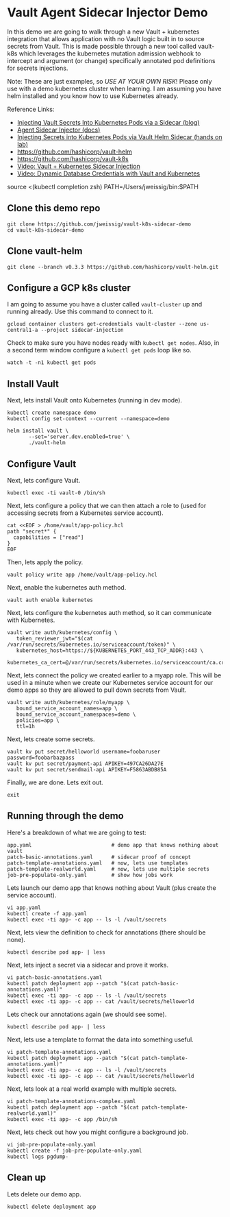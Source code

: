 # Vault Agent Sidecar Injector Demo

In this demo we are going to walk through a new Vault + kubernetes integration that allows application with no Vault logic built in to source secrets from Vault. This is made possible through a new tool called vault-k8s which leverages the kubernetes mutation admission webhook to intercept and argument (or change) specifically annotated pod definitions for secrets injections.

Note: These are just examples, so *USE AT YOUR OWN RISK*! Please only use with a demo kubernetes cluster when learning. I am assuming you have helm installed and you know how to use Kubernetes already.

Reference Links:

* [Injecting Vault Secrets Into Kubernetes Pods via a Sidecar (blog)](https://www.hashicorp.com/blog/injecting-vault-secrets-into-kubernetes-pods-via-a-sidecar/)
* [Agent Sidecar Injector (docs)](https://www.vaultproject.io/docs/platform/k8s/injector/)
* [Injecting Secrets into Kubernetes Pods via Vault Helm Sidecar (hands on lab)](https://learn.hashicorp.com/vault/getting-started-k8s/sidecar)
* https://github.com/hashicorp/vault-helm
* https://github.com/hashicorp/vault-k8s
* [Video: Vault + Kubernetes Sidecar Injection](https://www.youtube.com/watch?v=xUuJhgDbUJQ)
* [Video: Dynamic Database Credentials with Vault and Kubernetes](https://www.youtube.com/watch?v=KIAXQr17-WQ)


source <(kubectl completion zsh)
PATH=/Users/jweissig/bin:$PATH



## Clone this demo repo

```
git clone https://github.com/jweissig/vault-k8s-sidecar-demo
cd vault-k8s-sidecar-demo
```

## Clone vault-helm

```
git clone --branch v0.3.3 https://github.com/hashicorp/vault-helm.git
```

## Configure a GCP k8s cluster

I am going to assume you have a cluster called `vault-cluster` up and running already. Use this command to connect to it.

```
gcloud container clusters get-credentials vault-cluster --zone us-central1-a --project sidecar-injection
```

Check to make sure you have nodes ready with `kubectl get nodes`. Also, in a second term window configure a `kubectl get pods` loop like so.

```
watch -t -n1 kubectl get pods
```

## Install Vault

Next, lets install Vault onto Kubernetes (running in dev mode).

```
kubectl create namespace demo
kubectl config set-context --current --namespace=demo

helm install vault \
       --set='server.dev.enabled=true' \
       ./vault-helm
```

## Configure Vault

Next, lets configure Vault.

```
kubectl exec -ti vault-0 /bin/sh
```

Next, lets configure a policy that we can then attach a role to (used for accessing secrets from a Kubernetes service account).

```
cat <<EOF > /home/vault/app-policy.hcl
path "secret*" {
  capabilities = ["read"]
}
EOF
```

Then, lets apply the policy.

```
vault policy write app /home/vault/app-policy.hcl
```

Next, enable the kubernetes auth method.

```
vault auth enable kubernetes
```

Next, lets configure the kubernetes auth method, so it can communicate with Kubernetes.

```
vault write auth/kubernetes/config \
   token_reviewer_jwt="$(cat /var/run/secrets/kubernetes.io/serviceaccount/token)" \
   kubernetes_host=https://${KUBERNETES_PORT_443_TCP_ADDR}:443 \
   kubernetes_ca_cert=@/var/run/secrets/kubernetes.io/serviceaccount/ca.crt
```
Next, lets connect the policy we created earlier to a myapp role. This will be used in a minute when we create our Kubernetes service account for our demo apps so they are allowed to pull down secrets from Vault.

```
vault write auth/kubernetes/role/myapp \
   bound_service_account_names=app \
   bound_service_account_namespaces=demo \
   policies=app \
   ttl=1h
```

Next, lets create some secrets.

```
vault kv put secret/helloworld username=foobaruser password=foobarbazpass
vault kv put secret/payment-api APIKEY=497CA26DA27E
vault kv put secret/sendmail-api APIKEY=F5863ABDB85A
```

Finally, we are done. Lets exit out.

```
exit
```

## Running through the demo

Here's a breakdown of what we are going to test:

```
app.yaml                          # demo app that knows nothing about vault
patch-basic-annotations.yaml      # sidecar proof of concept
patch-template-annotations.yaml   # now, lets use templates
patch-template-realworld.yaml     # now, lets use multiple secrets
job-pre-populate-only.yaml        # show how jobs work
```

Lets launch our demo app that knows nothing about Vault (plus create the service account).

```
vi app.yaml
kubectl create -f app.yaml
kubectl exec -ti app- -c app -- ls -l /vault/secrets
```

Next, lets view the definition to check for annotations (there should be none).

```
kubectl describe pod app- | less
```

Next, lets inject a secret via a sidecar and prove it works.

```
vi patch-basic-annotations.yaml
kubectl patch deployment app --patch "$(cat patch-basic-annotations.yaml)"
kubectl exec -ti app- -c app -- ls -l /vault/secrets
kubectl exec -ti app- -c app -- cat /vault/secrets/helloworld
```

Lets check our annotations again (we should see some).

```
kubectl describe pod app- | less
```

Next, lets use a template to format the data into something useful.

```
vi patch-template-annotations.yaml
kubectl patch deployment app --patch "$(cat patch-template-annotations.yaml)"
kubectl exec -ti app- -c app -- ls -l /vault/secrets
kubectl exec -ti app- -c app -- cat /vault/secrets/helloworld
```

Next, lets look at a real world example with multiple secrets.

```
vi patch-template-annotations-complex.yaml
kubectl patch deployment app --patch "$(cat patch-template-realworld.yaml)"
kubectl exec -ti app- -c app /bin/sh
```

Next, lets check out how you might configure a background job.

```
vi job-pre-populate-only.yaml
kubectl create -f job-pre-populate-only.yaml
kubectl logs pgdump-
```

## Clean up

Lets delete our demo app.

```
kubectl delete deployment app
```
